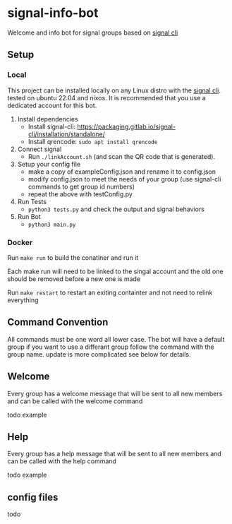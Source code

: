 # signal-info-bot

Welcome and info bot for signal groups based on [signal cli](https://github.com/AsamK/signal-cli)
 
## Setup

### Local
This project can be installed locally on any Linux distro with the [signal cli](https://github.com/AsamK/signal-cli). 
tested on ubuntu 22.04 and nixos.
It is recommended that you use a dedicated account for this bot.

1. Install dependencies
   - Install signal-cli: https://packaging.gitlab.io/signal-cli/installation/standalone/
   - Install qrencode: `sudo apt install qrencode`
2. Connect signal
   - Run `./linkAccount.sh` (and scan the QR code that is generated).
3. Setup your config file
   - make a copy of exampleConfig.json and rename it to config.json
   - modify config.json to meet the needs of your group (use signal-cli commands to get group id numbers)
   - repeat the above with testConfig.py
4. Run Tests
   - `python3 tests.py` and check the output and signal behaviors
4. Run Bot
   - `python3 main.py`

### Docker
Run `make run` to build the conatiner and run it

Each make run will need to be linked to the singal account and the old one should be removed before a new one is made

Run `make restart` to restart an exiting containter and not need to relink everything



## Command Convention
All commands must be one word all lower case. The bot will have a default group if you want to use a differant group follow the command with the group name. update is more complicated see below for details.

## Welcome
Every group has a welcome message that will be sent to all new members and can be called with the welcome command

todo example

## Help
Every group has a help message that will be sent to all new members and can be called with the help command

todo example

## config files
todo
